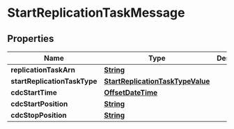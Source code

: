 

# StartReplicationTaskMessage

<p/>

## Properties

| Name | Type | Description | Notes |
|------------ | ------------- | ------------- | -------------|
|**replicationTaskArn** | [**String**](String.md) |  |  |
|**startReplicationTaskType** | [**StartReplicationTaskTypeValue**](StartReplicationTaskTypeValue.md) |  |  |
|**cdcStartTime** | [**OffsetDateTime**](OffsetDateTime.md) |  |  [optional] |
|**cdcStartPosition** | [**String**](String.md) |  |  [optional] |
|**cdcStopPosition** | [**String**](String.md) |  |  [optional] |



